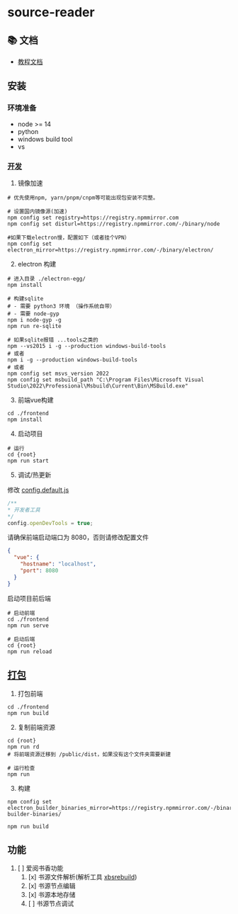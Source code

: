 # source-reader

## 📚 文档
- [教程文档](https://www.yuque.com/u34495/mivcfg)

## 安装

### 环境准备

+ node >= 14
+ python
+ windows build tool
+ vs

### [开发](https://www.yuque.com/u34495/mivcfg/ltgte9)

1. 镜像加速

```shell
# 优先使用npm, yarn/pnpm/cnpm等可能出现包安装不完整。

# 设置国内镜像源(加速)
npm config set registry=https://registry.npmmirror.com
npm config set disturl=https://registry.npmmirror.com/-/binary/node

#如果下载electron慢，配置如下（或者挂个VPN）
npm config set electron_mirror=https://registry.npmmirror.com/-/binary/electron/
```
2. electron 构建

```shell
# 进入目录 ./electron-egg/
npm install

# 构建sqlite
# - 需要 python3 环境 （操作系统自带）
# - 需要 node-gyp
npm i node-gyp -g
npm run re-sqlite

# 如果sqlite报错 ...tools之类的
npm --vs2015 i -g --production windows-build-tools
# 或者 
npm i -g --production windows-build-tools 
# 或者
npm config set msvs_version 2022
npm config set msbuild_path "C:\Program Files\Microsoft Visual Studio\2022\Professional\Msbuild\Current\Bin\MSBuild.exe"
```
3. 前端vue构建

```shell
cd ./frontend
npm install
```

4. 启动项目

```shell
# 运行
cd {root}
npm run start
```

5. 调试/热更新

修改 [config.default.js](electron/config/config.default.js)

```js
/**
* 开发者工具
*/
config.openDevTools = true;
```

请确保前端启动端口为 8080，否则请修改配置文件

```json
{
  "vue": {
    "hostname": "localhost",
    "port": 8080
  }
}
```
启动项目前后端

```shell
# 启动前端
cd ./frontend
npm run serve

# 启动后端
cd {root}
npm run reload
```


## [打包](https://www.yuque.com/u34495/mivcfg/fro580)

1. 打包前端

```shell
cd ./frontend
npm run build
```

2. 复制前端资源

```shell
cd {root}
npm run rd
# 将前端资源迁移到 /public/dist，如果没有这个文件夹需要新建

# 运行检查
npm run 
```
3. 构建

```shell
npm config set electron_builder_binaries_mirror=https://registry.npmmirror.com/-/binary/electron-builder-binaries/

npm run build
```

## 功能

1. [ ] 爱阅书香功能
   1. [x] 书源文件解析(解析工具 [xbsrebuild](https://github.com/ne1llee/xbsrebuild.git))
   2. [x] 书源节点编辑
   3. [x] 书源本地存储
   4. [ ] 书源节点调试
